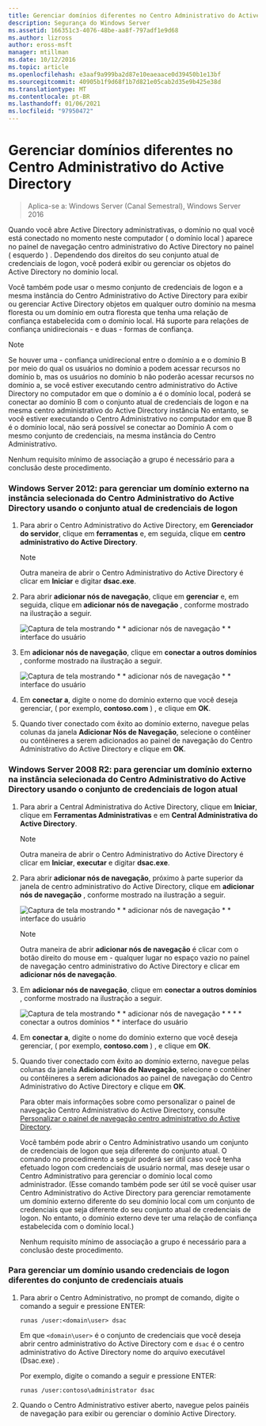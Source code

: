 ```yaml
---
title: Gerenciar domínios diferentes no Centro Administrativo do Active Directory
description: Segurança do Windows Server
ms.assetid: 166351c3-4076-48be-aa8f-797adf1e9d68
ms.author: lizross
author: eross-msft
manager: mtillman
ms.date: 10/12/2016
ms.topic: article
ms.openlocfilehash: e3aaf9a999ba2d87e10eaeaace0d39450b1e13bf
ms.sourcegitcommit: 40905b1f9d68f1b7d821e05cab2d35e9b425e38d
ms.translationtype: MT
ms.contentlocale: pt-BR
ms.lasthandoff: 01/06/2021
ms.locfileid: "97950472"
---
```

# <a name="manage-different-domains-in-active-directory-administrative-center"></a>Gerenciar domínios diferentes no Centro Administrativo do Active Directory

>Aplica-se a: Windows Server (Canal Semestral), Windows Server 2016

  Quando você abre Active Directory administrativas, o domínio no qual você está conectado no momento neste computador \( o domínio local \) aparece no painel de navegação centro administrativo do Active Directory no painel \( esquerdo \) . Dependendo dos direitos do seu conjunto atual de credenciais de logon, você poderá exibir ou gerenciar os objetos do Active Directory no domínio local.

 Você também pode usar o mesmo conjunto de credenciais de logon e a mesma instância do Centro Administrativo do Active Directory para exibir ou gerenciar Active Directory objetos em qualquer outro domínio na mesma floresta ou um domínio em outra floresta que tenha uma relação de confiança estabelecida com o domínio local. Há suporte para relações de confiança unidirecionais \- e duas \- formas de confiança.

> [!NOTE]
>  Se houver uma \- confiança unidirecional entre o domínio a e o domínio B por meio do qual os usuários no domínio a podem acessar recursos no domínio b, mas os usuários no domínio b não poderão acessar recursos no domínio a, se você estiver executando centro administrativo do Active Directory no computador em que o domínio a é o domínio local, poderá se conectar ao domínio B com o conjunto atual de credenciais de logon e na mesma centro administrativo do Active Directory instância No entanto, se você estiver executando o Centro Administrativo no computador em que B é o domínio local, não será possível se conectar ao Domínio A com o mesmo conjunto de credenciais, na mesma instância do Centro Administrativo.

 Nenhum requisito mínimo de associação a grupo é necessário para a conclusão deste procedimento.

### <a name="windows-server-2012-to-manage-a-foreign-domain-in-the-selected-instance-of-active-directory-administrative-center-using-the-current-set-of-logon-credentials"></a>Windows Server 2012: para gerenciar um domínio externo na instância selecionada do Centro Administrativo do Active Directory usando o conjunto atual de credenciais de logon

1.  Para abrir o Centro Administrativo do Active Directory, em **Gerenciador do servidor**, clique em **ferramentas** e, em seguida, clique em **centro administrativo do Active Directory**.

    > [!NOTE]
    >  Outra maneira de abrir o Centro Administrativo do Active Directory é clicar em **Iniciar** e digitar **dsac.exe**.

2.  Para abrir **adicionar nós de navegação**, clique em **gerenciar** e, em seguida, clique em **adicionar nós de navegação** , conforme mostrado na ilustração a seguir.

     ![Captura de tela mostrando * * adicionar nós de navegação * * interface do usuário](media/ADDS_ADACAddNavNode.gif)

3.  Em **adicionar nós de navegação**, clique em **conectar a outros domínios** , conforme mostrado na ilustração a seguir.

     ![Captura de tela mostrando * * adicionar nós de navegação * * interface do usuário](media/ADDS_ADACConnectToDomain.gif)

4.  Em **conectar a**, digite o nome do domínio externo que você deseja gerenciar, \( por exemplo, **contoso.com** \) , e clique em **OK**.

5.  Quando tiver conectado com êxito ao domínio externo, navegue pelas colunas da janela **Adicionar Nós de Navegação**, selecione o contêiner ou contêineres a serem adicionados ao painel de navegação do Centro Administrativo do Active Directory e clique em **OK**.

### <a name="windows-server-2008-r2-to-manage-a-foreign-domain-in-the-selected-instance-of-active-directory-administrative-center-using-the-current-set-of-logon-credentials"></a>Windows Server 2008 R2: para gerenciar um domínio externo na instância selecionada do Centro Administrativo do Active Directory usando o conjunto de credenciais de logon atual

1. Para abrir a Central Administrativa do Active Directory, clique em **Iniciar**, clique em **Ferramentas Administrativas** e em **Central Administrativa do Active Directory**.

   > [!NOTE]
   >  Outra maneira de abrir o Centro Administrativo do Active Directory é clicar em **Iniciar**, **executar** e digitar **dsac.exe**.

2. Para abrir **adicionar nós de navegação**, próximo à parte superior da janela de centro administrativo do Active Directory, clique em **adicionar nós de navegação** , conforme mostrado na ilustração a seguir.

    ![Captura de tela mostrando * * adicionar nós de navegação * * interface do usuário](media/click_add_nav_nodes.gif)

   > [!NOTE]
   >  Outra maneira de abrir **adicionar nós de navegação** é clicar com o botão direito do mouse em \- qualquer lugar no espaço vazio no painel de navegação centro administrativo do Active Directory e clicar em **adicionar nós de navegação**.

3. Em **adicionar nós de navegação**, clique em **conectar a outros domínios** , conforme mostrado na ilustração a seguir.

    ![Captura de tela mostrando * * adicionar nós de navegação * * * * conectar a outros domínios * * interface do usuário](media/add_nav_nodes.gif)

4. Em **conectar a**, digite o nome do domínio externo que você deseja gerenciar, \( por exemplo, **contoso.com** \) , e clique em **OK**.

5. Quando tiver conectado com êxito ao domínio externo, navegue pelas colunas da janela **Adicionar Nós de Navegação**, selecione o contêiner ou contêineres a serem adicionados ao painel de navegação do Centro Administrativo do Active Directory e clique em **OK**.

   Para obter mais informações sobre como personalizar o painel de navegação Centro Administrativo do Active Directory, consulte [Personalizar o painel de navegação centro administrativo do Active Directory](customize-the-active-directory-administrative-center-navigation-pane.md).

   Você também pode abrir o Centro Administrativo usando um conjunto de credenciais de logon que seja diferente do conjunto atual. O comando no procedimento a seguir poderá ser útil caso você tenha efetuado logon com credenciais de usuário normal, mas deseje usar o Centro Administrativo para gerenciar o domínio local como administrador. \(Esse comando também pode ser útil se você quiser usar Centro Administrativo do Active Directory para gerenciar remotamente um domínio externo diferente do seu domínio local com um conjunto de credenciais que seja diferente do seu conjunto atual de credenciais de logon. No entanto, o domínio externo deve ter uma relação de confiança estabelecida com o domínio local.\)

   Nenhum requisito mínimo de associação a grupo é necessário para a conclusão deste procedimento.

### <a name="to-manage-a-domain-using-logon-credentials-that-are-different-from-the-current-set-of-logon-credentials"></a>Para gerenciar um domínio usando credenciais de logon diferentes do conjunto de credenciais atuais

1.  Para abrir o Centro Administrativo, no prompt de comando, digite o comando a seguir e pressione ENTER:

     `runas /user:<domain\user> dsac`

     Em que `<domain\user>` é o conjunto de credenciais que você deseja abrir centro administrativo do Active Directory com e `dsac` é o centro administrativo do Active Directory nome do arquivo executável \(Dsac.exe\) .

     Por exemplo, digite o comando a seguir e pressione ENTER:

     `runas /user:contoso\administrator dsac`

2.  Quando o Centro Administrativo estiver aberto, navegue pelos painéis de navegação para exibir ou gerenciar o domínio Active Directory.



